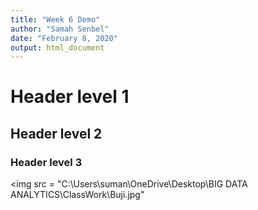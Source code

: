 ```yaml
---
title: "Week 6 Demo"
author: "Samah Senbel"
date: "February 8, 2020"
output: html_document
---
```


# Header level 1

## Header level 2

### Header level 3

\<img src = "C:\Users\suman\OneDrive\Desktop\BIG DATA ANALYTICS\ClassWork\Buji.jpg"
